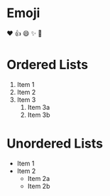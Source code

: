 # Emoji
:heart:
:+1:
:smile:
:sparkles:
:tada:

# Ordered Lists
1. Item 1
2. Item 2
3. Item 3
   1. Item 3a
   2. Item 3b

# Unordered Lists

* Item 1
* Item 2
  * Item 2a
  * Item 2b
